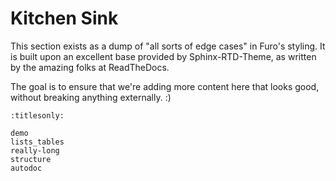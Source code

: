# Kitchen Sink

This section exists as a dump of "all sorts of edge cases" in Furo's styling.
It is built upon an excellent base provided by Sphinx-RTD-Theme, as written by the amazing folks at ReadTheDocs.

The goal is to ensure that we're adding more content here that looks good, without breaking anything externally. :)

```{toctree}
:titlesonly:

demo
lists_tables
really-long
structure
autodoc
```
